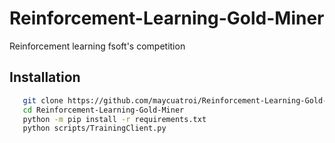 # Reinforcement-Learning-Gold-Miner
Reinforcement learning fsoft's competition 

## Installation
```bash
   git clone https://github.com/maycuatroi/Reinforcement-Learning-Gold-Miner
   cd Reinforcement-Learning-Gold-Miner
   python -m pip install -r requirements.txt
   python scripts/TrainingClient.py
```


